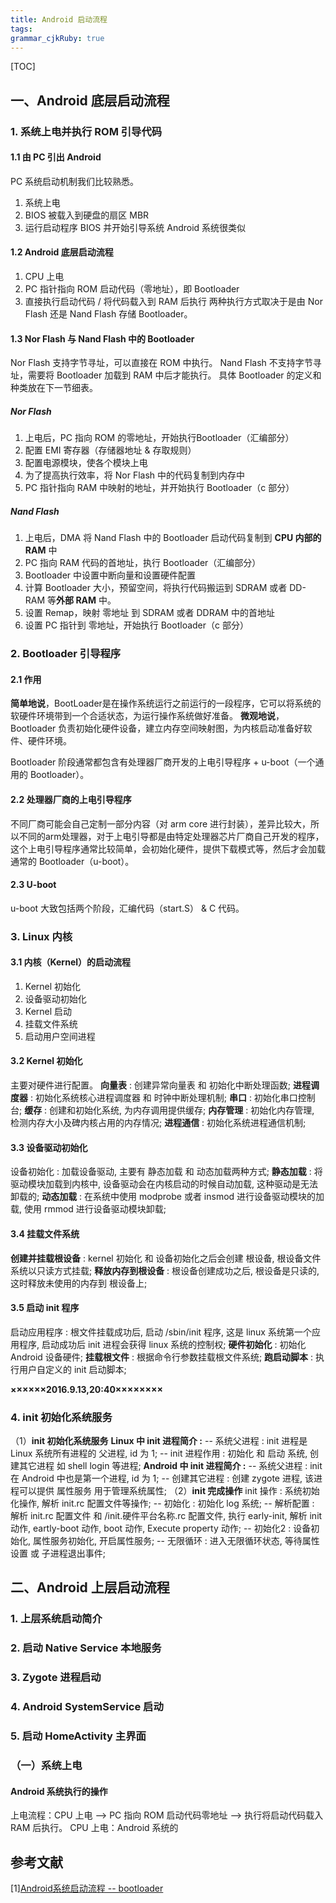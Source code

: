 ```yaml
---
title: Android 启动流程
tags:
grammar_cjkRuby: true
---
```

[TOC]

## 一、Android 底层启动流程
### 1. 系统上电并执行 ROM 引导代码
#### 1.1 由 PC 引出 Android 
PC 系统启动机制我们比较熟悉。
1. 系统上电
2. BIOS 被载入到硬盘的扇区 MBR
3. 运行启动程序 BIOS 并开始引导系统
Android 系统很类似
#### 1.2 Android 底层启动流程
1. CPU 上电
2. PC 指针指向 ROM 启动代码（零地址），即 Bootloader
3. 直接执行启动代码 / 将代码载入到 RAM 后执行
两种执行方式取决于是由 Nor Flash 还是 Nand Flash 存储 Bootloader。
#### 1.3 Nor Flash 与 Nand Flash 中的 Bootloader
Nor Flash 支持字节寻址，可以直接在 ROM 中执行。
Nand Flash 不支持字节寻址，需要将 Bootloader 加载到 RAM 中后才能执行。
具体 Bootloader 的定义和种类放在下一节细表。
##### Nor Flash
1. 上电后，PC 指向 ROM 的零地址，开始执行Bootloader（汇编部分）
2. 配置 EMI 寄存器（存储器地址 & 存取规则）
3. 配置电源模块，使各个模块上电
4. 为了提高执行效率，将 Nor Flash 中的代码复制到内存中
5. PC 指针指向 RAM 中映射的地址，并开始执行 Bootloader（c 部分）
##### Nand Flash
1. 上电后，DMA 将 Nand Flash 中的 Bootloader 启动代码复制到 **CPU 内部的 RAM** 中
2.  PC 指向 RAM 代码的首地址，执行 Bootloader（汇编部分）
3.  Bootloader 中设置中断向量和设置硬件配置
4.  计算 Bootloader 大小，预留空间，将执行代码搬运到 SDRAM 或者 DD-RAM 等**外部 RAM** 中。
5.  设置 Remap，映射 零地址 到 SDRAM 或者 DDRAM 中的首地址
6.  设置 PC 指针到 零地址，开始执行 Bootloader（c 部分）

### 2. Bootloader 引导程序
#### 2.1 作用
**简单地说**，BootLoader是在操作系统运行之前运行的一段程序，它可以将系统的软硬件环境带到一个合适状态，为运行操作系统做好准备。
**微观地说**，Bootloader 负责初始化硬件设备，建立内存空间映射图，为内核启动准备好软件、硬件环境。

Bootloader 阶段通常都包含有处理器厂商开发的上电引导程序 + u-boot（一个通用的 Bootloader）。
#### 2.2 处理器厂商的上电引导程序
不同厂商可能会自己定制一部分内容（对 arm core 进行封装），差异比较大，所以不同的arm处理器，对于上电引导都是由特定处理器芯片厂商自己开发的程序，这个上电引导程序通常比较简单，会初始化硬件，提供下载模式等，然后才会加载通常的 Bootloader（u-boot）。
#### 2.3 U-boot
u-boot 大致包括两个阶段，汇编代码（start.S） & C 代码。

### 3. Linux 内核
#### 3.1 内核（Kernel）的启动流程
1. Kernel 初始化
2. 设备驱动初始化
3. Kernel 启动
4. 挂载文件系统
5. 启动用户空间进程
#### 3.2 Kernel 初始化
主要对硬件进行配置。
**向量表** : 创建异常向量表 和 初始化中断处理函数;
**进程调度器** : 初始化系统核心进程调度器 和 时钟中断处理机制;
**串口** : 初始化串口控制台;
**缓存** : 创建和初始化系统, 为内存调用提供缓存;
**内存管理** : 初始化内存管理, 检测内存大小及碑内核占用的内存情况;
**进程通信** : 初始化系统进程通信机制;
#### 3.3 设备驱动初始化
设备初始化 : 加载设备驱动, 主要有 静态加载 和 动态加载两种方式;
**静态加载** : 将驱动模块加载到内核中, 设备驱动会在内核启动的时候自动加载, 这种驱动是无法卸载的;
**动态加载** : 在系统中使用 modprobe 或者 insmod 进行设备驱动模块的加载, 使用 rmmod 进行设备驱动模块卸载;
#### 3.4 挂载文件系统
**创建并挂载根设备** : kernel 初始化 和 设备初始化之后会创建 根设备, 根设备文件系统以只读方式挂载;
**释放内存到根设备** : 根设备创建成功之后, 根设备是只读的, 这时释放未使用的内存到 根设备上;
#### 3.5 启动 init 程序
启动应用程序 : 根文件挂载成功后, 启动 /sbin/init 程序, 这是 linux 系统第一个应用程序, 启动成功后 init 进程会获得 linux 系统的控制权;
**硬件初始化** : 初始化 Android 设备硬件;
**挂载根文件** : 根据命令行参数挂载根文件系统;
**跑启动脚本** : 执行用户自定义的 init 启动脚本;



**××××××2016.9.13,20:40××××××××**
### 4. init 初始化系统服务
（1）**init 初始化系统服务**
**Linux 中 init 进程简介 :**
-- 系统父进程 : init 进程是 Linux 系统所有进程的 父进程, id 为 1;
-- init 进程作用 : 初始化 和 启动 系统, 创建其它进程 如 shell login 等进程;
**Android 中 init 进程简介 :** 
-- 系统父进程 : init 在 Android 中也是第一个进程, id 为 1;
-- 创建其它进程 : 创建 zygote 进程, 该进程可以提供 属性服务 用于管理系统属性;
（2）**init 完成操作**
init 操作 : 系统初始化操作, 解析 init.rc 配置文件等操作;
-- 初始化 : 初始化 log 系统;
-- 解析配置 : 解析 init.rc 配置文件 和 /init.硬件平台名称.rc 配置文件, 执行 early-init, 解析 init 动作, eartly-boot 动作, boot 动作, Execute property 动作;
-- 初始化2 : 设备初始化, 属性服务初始化, 开启属性服务; 
-- 无限循环 : 进入无限循环状态, 等待属性设置 或 子进程退出事件;


## 二、Android 上层启动流程
### 1. 上层系统启动简介
### 2. 启动 Native Service 本地服务
### 3. Zygote 进程启动
### 4. Android SystemService 启动
### 5. 启动 HomeActivity 主界面



### （一）系统上电
#### Android 系统执行的操作
上电流程：CPU 上电 ——> PC 指向 ROM 启动代码零地址 ——> 执行将启动代码载入 RAM 后执行。
CPU 上电：Android 系统的







## 参考文献
[1][Android系统启动流程 -- bootloader](http://blog.csdn.net/lizhiguo0532/article/details/7017503)